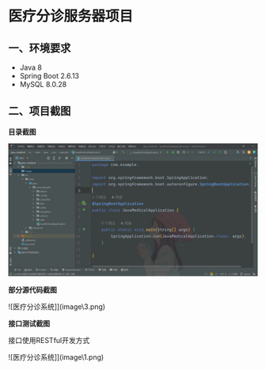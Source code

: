 # 医疗分诊服务器项目

## 一、环境要求

* Java 8
* Spring Boot 2.6.13 
* MySQL 8.0.28

## 二、项目截图

**目录截图**

![医疗分诊系统](image\2.png)

**部分源代码截图**

![医疗分诊系统]](image\3.png)

**接口测试截图**

接口使用RESTful开发方式

![医疗分诊系统]](image\1.png)